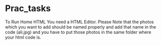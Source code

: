 # Prac_tasks

To Run Home HTML 
You need a HTML Editor.
Please Note that the photos which you want to add should be named properly and add that name in the code (ali.jpg) and you have to
put those photos in the same folder where your html code is.


